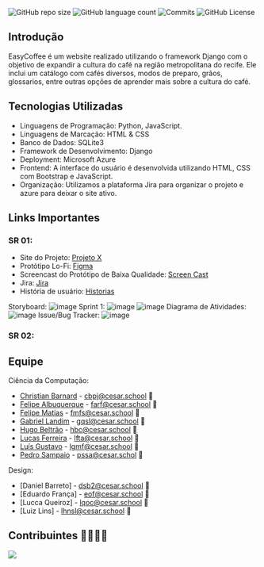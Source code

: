 ![GitHub repo size](https://img.shields.io/github/repo-size/seconds4decay/EasyCoffee)
![GitHub language count](https://img.shields.io/github/languages/count/seconds4decay/EasyCoffee?style=flat&logo=python)
![Commits](https://img.shields.io/github/commit-activity/t/seconds4decay/EasyCoffee?style=flat&logo=github)
![GitHub License](https://img.shields.io/github/license/seconds4decay/EasyCoffee)

## Introdução
EasyCoffee é um website realizado utilizando o framework Django com o objetivo de expandir a cultura do café na região metropolitana do recife. Ele inclui um catálogo com cafés diversos, modos de preparo, grãos, glossarios, entre outras opções de aprender mais sobre a cultura do café.

## Tecnologias Utilizadas
- Linguagens de Programação: Python, JavaScript.
- Linguagens de Marcação: HTML & CSS 
- Banco de Dados: SQLite3
- Framework de Desenvolvimento: Django
- Deployment: Microsoft Azure
- Frontend: A interface do usuário é desenvolvida utilizando HTML, CSS com Bootstrap e JavaScript.
- Organização: Utilizamos a plataforma Jira para organizar o projeto e azure para deixar o site ativo.

## Links Importantes

### SR 01:
- Site do Projeto: [Projeto X](https://sites.google.com/cesar.school/projetox/)
- Protótipo Lo-Fi: [Figma](https://www.figma.com/file/E3iH2Vvn2FxEkw0LIOXA4f/Projeto-X?type=design&node-id=0-1&mode=design&t=FaVdtn98NhqPjA9E-0)
- Screencast do Protótipo de Baixa Qualidade: [Screen Cast]( https://youtu.be/KXky7-IPcxs )
- Jira: [Jira](https://zibec.atlassian.net/jira/software/projects/EC/boards/4)
- História de usuário: [Historias](https://docs.google.com/document/u/1/d/1LjMRKJ0u4LFrP5ir3QlZnXp4ITHpc-e9/edit)
  
Storyboard:
![image](https://media.discordapp.net/attachments/1214173430178390029/1233180313908281436/EasyCoffeeStoryBoardFinal.png?ex=662c282a&is=662ad6aa&hm=0f4a6737d38246de60fc3940c2365c717ae1f5fe4f741788052311c2eba31aba&=&format=webp&quality=lossless&width=976&height=549)
Sprint 1:
![image](https://github.com/seconds4decay/EasyCoffee/assets/142419701/f66e41dc-737c-4b56-b8fa-d5dc24275459)
![image](https://github.com/seconds4decay/EasyCoffee/assets/142419701/45689dbc-84a8-4776-b316-5776e6944f34)
Diagrama de Atividades: ![image](https://github.com/seconds4decay/EasyCoffee/assets/142418286/991c0105-b0c3-41a6-8aae-1cd64eefc3b2)
Issue/Bug Tracker: ![image](https://github.com/seconds4decay/EasyCoffee/assets/142418286/53076c42-f25d-4148-8e5c-49183df71cb9)

### SR 02:


## Equipe
Ciência da Computação:
- [Christian Barnard](https://github.com/ChrisDrakon) - cbpj@cesar.school 📩
- [Felipe Albuquerque](https://github.com/FelipeARFranca) - farf@cesar.school 📩
- [Felipe Matias](https://github.com/Zibec) - fmfs@cesar.school 📩
- [Gabriel Landim](https://github.com/Gabrielqlandim) - gqsl@cesar.school 📩
- [Hugo Beltrão](https://github.com/HugoB2) - hbc@cesar.school 📩
- [Lucas Ferreira](https://github.com/seconds4decay) - lfta@cesar.school 📩
- [Luís Gustavo](https://github.com/Luis-Gustavo-Melo) - lgmf@cesar.school 📩
- [Pedro Sampaio](https://github.com/PedrooSam) - pssa@cesar.schol 📩

Design:
- [Daniel Barreto] - dsb2@cesar.school 📩
- [Eduardo França] - eof@cesar.school 📩
- [Lucca Queiroz] - lqoc@cesar.school 📩
- [Luiz Lins] - lhnsl@cesar.school 📩

## Contribuintes 👨‍👩‍👧‍👦
<a href="https://github.com/Gabrielqlandim/fds-projeto/graphs/contributors">
  <img src="https://contrib.rocks/image?repo=Gabrielqlandim/fds-projeto" />
</a>
